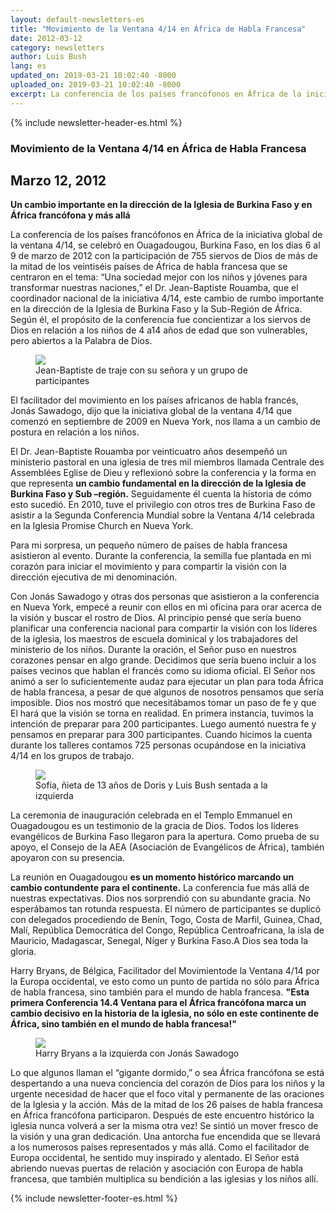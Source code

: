 ```yaml
---
layout: default-newsletters-es
title: "Movimiento de la Ventana 4/14 en África de Habla Francesa"
date: 2012-03-12
category: newsletters
author: Luis Bush
lang: es
updated_on: 2019-03-21 10:02:40 -8000
uploaded_on: 2019-03-21 10:02:40 -8000
excerpt: La conferencia de los países francófonos en África de la iniciativa global de la ventana 4/14, se celebró en Ouagadougou, Burkina Faso, en los días 6 al 9 de marzo de 2012 con la participación de 755 siervos de Dios de más de la mitad de los veintiséis países de África de habla francesa que se centraron en el tema, “Una sociedad mejor con los niños y jóvenes para transformar nuestras naciones,” el Dr. Jean-Baptiste Rouamba, que el coordinador nacional de la iniciativa 4/14, este cambio de rumbo importante en la dirección de la Iglesia de Burkina Faso y la Sub-Región de África. Según él, el propósito de la conferencia fue concientizar a los siervos de Dios en relación a los niños de 4 a14 años de edad que son vulnerables, pero abiertos a la Palabra de Dios.
---
```

<article class="document-container" data-publication-date="{{page.date}}" data-uploaded-on="{{page.uploaded_on}}" data-updated-on="{{page.updated_on}}" data-category="{{page.category}}">
<div id="newsletter">
{% include newsletter-header-es.html %}
	<article>
	    <h1>Movimiento de la Ventana 4/14 en África de Habla Francesa</h1>
		<h2 id="article-date"><time datetime="2012-03-12">Marzo 12, 2012</time></h2>
		<p id="first-paragraph"><strong>Un cambio importante en la dirección de la Iglesia de Burkina Faso y en África francófona y más allá</strong></p>
		<p>La conferencia de los países francófonos en África de la iniciativa global de la ventana 4/14, se celebró en Ouagadougou, Burkina Faso, en los días 6 al 9 de marzo de 2012 con la participación de 755 siervos de Dios de más de la mitad de los veintiséis países de África de habla francesa que se centraron en el tema: “Una sociedad mejor con los niños y jóvenes para transformar nuestras naciones,” el Dr. Jean-Baptiste Rouamba, que el coordinador nacional de la iniciativa 4/14, este cambio de rumbo importante en la dirección de la Iglesia de Burkina Faso y la Sub-Región de África. Según él, el propósito de la conferencia fue concientizar a los siervos de Dios en relación a los niños de 4 a14 años de edad que son vulnerables, pero abiertos a la Palabra de Dios.</p>
		<figure class="maxwidth66 align-left">
			<img src="{{ site.baseurl }}/assets/newsletters/images/2012/03/12/Francaphone_2.jpg">
			<figcaption>Jean-Baptiste de traje con su señora y un grupo de participantes</figcaption>
		</figure>
		<p>El facilitador del movimiento en los países africanos de habla francés, Jonás Sawadogo, dijo que la iniciativa global de la ventana 4/14 que comenzó en septiembre de 2009 en Nueva York, nos llama a un cambio de postura en relación a los niños.</p>
		<p>El Dr. Jean-Baptiste Rouamba por veinticuatro años desempeñó un ministerio pastoral en una iglesia de tres mil miembros llamada Centrale des Assemblées Eglise de Dieu y reflexionó sobre la conferencia y la forma en que representa <strong>un cambio fundamental en la dirección de la Iglesia de Burkina Faso y Sub –región.</strong> Seguidamente él cuenta la historia de cómo esto sucedió. En 2010, tuve el privilegio con otros tres de Burkina Faso de asistir a la Segunda Conferencia Mundial sobre la Ventana 4/14 celebrada en la Iglesia Promise Church en Nueva York. </p>
		<p>Para mi sorpresa, un pequeño número de países de habla francesa asistieron al evento. Durante la conferencia, la semilla fue plantada en mi corazón para iniciar el movimiento y para compartir la visión con la dirección ejecutiva de mi denominación. </p>
		<p>Con Jonás Sawadogo y otras dos personas que asistieron a la conferencia en Nueva York, empecé a reunir con ellos en mi oficina para orar acerca de la visión y buscar el rostro de Dios. Al principio pensé que sería bueno planificar una conferencia nacional para compartir la visión con los líderes de la iglesia, los maestros de escuela dominical y los trabajadores del ministerio de los niños. Durante la oración, el Señor puso en nuestros corazones pensar en algo grande. Decidimos que sería bueno incluir a los países vecinos que hablan el francés como su idioma oficial. El Señor nos animó a ser lo suficientemente audaz para ejecutar un plan para toda África de habla francesa, a pesar de que algunos de nosotros pensamos que sería imposible. Dios nos mostró que necesitábamos tomar un paso de fe y que El hará que la visión se torna en realidad. En primera instancia, tuvimos la intención de preparar para 200 participantes. Luego aumentó nuestra fe y pensamos en  preparar para 300 participantes. Cuando hicimos la cuenta durante los talleres contamos 725 personas ocupándose en la iniciativa 4/14 en los grupos de trabajo.</p>
		<figure class="maxwidth50 align-right">
			<img  src="{{ site.baseurl }}/assets/newsletters/images/2012/03/12/Francaphone_1.jpg">
			<figcaption>Sofía, ñieta de 13 años de Doris y Luis Bush sentada a la izquierda</figcaption>
		</figure>
		<p>La ceremonia de inauguración celebrada en el Templo Emmanuel en Ouagadougou es un testimonio de la gracia de Dios. Todos los líderes evangélicos de Burkina Faso llegaron para la apertura. Como prueba de su apoyo, el Consejo de la AEA (Asociación de Evangélicos de África), también apoyaron con su presencia.</p>
		<p>La reunión en Ouagadougou <strong>es un momento histórico marcando un cambio contundente para el continente.</strong> La conferencia fue más allá de nuestras expectativas. Dios nos sorprendió con su abundante gracia. No esperábamos tan rotunda respuesta. El número de participantes se duplicó con delegados procediendo de Benín, Togo, Costa de Marfil, Guinea, Chad, Malí, República Democrática del Congo, República Centroafricana, la isla de Mauricio, Madagascar, Senegal, Níger y Burkina Faso.A Dios sea toda la gloria.</p>
		<p>Harry Bryans, de Bélgica, Facilitador del Movimientode la Ventana 4/14 por la Europa occidental, ve esto como un punto de partida no sólo para África de habla francesa, sino también para el mundo de habla francesa.  <strong>"Esta primera Conferencia 14.4 Ventana para el África francófona marca un cambio decisivo en la historia de la iglesia, no sólo en este continente de África, sino también en el mundo de habla francesa!"</strong></p>
		<figure class="maxwidth50 align-left">
			<img  src="{{ site.baseurl }}/assets/newsletters/images/2012/03/12/Francaphone_3.jpg">
			<figcaption>Harry Bryans a la izquierda con Jonás Sawadogo</figcaption>
		</figure>
		<p>Lo que algunos llaman el “gigante dormido,” o sea África francófona se está despertando a una nueva conciencia del corazón de Dios para los niños y la urgente necesidad de hacer que el foco vital y permanente de las oraciones de la Iglesia y la acción. Más de la mitad de los 26 países de habla francesa en África francófona participaron. Después de este encuentro histórico la iglesia nunca volverá a ser la misma otra vez! Se sintió un mover fresco de la visión y una gran dedicación. Una antorcha fue encendida que se llevará a los numerosos países representados y más allá. Como el facilitador de Europa occidental, he sentido muy inspirado y alentado. El Señor está abriendo nuevas puertas  de relación y asociación con Europa de habla francesa, que también multiplica su bendición a las iglesias y los niños allí.</p>
	</article>
	{% include newsletter-footer-es.html %}
</div>
</article>
